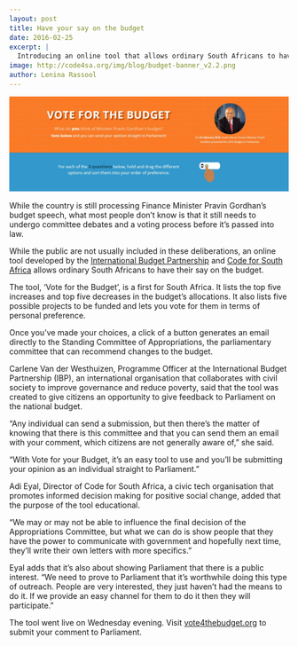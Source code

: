 ```yaml
---
layout: post
title: Have your say on the budget
date: 2016-02-25
excerpt: |
  Introducing an online tool that allows ordinary South Africans to have their say on the budget
image: http://code4sa.org/img/blog/budget-banner_v2.2.png
author: Lenina Rassool
---
```



<img src="/img/blog/Budget.JPG">

While the country is still processing Finance Minister Pravin Gordhan’s budget speech, what most people don’t know is that it still needs to undergo committee debates and a voting process before it’s passed into law. 

While the public are not usually included in these deliberations, an online tool developed by the [International Budget Partnership](http://www.internationalbudget.org/budget-work-by-country/ibps-work-in-countries/south-africa/) and [Code for South Africa](http://code4sa.org/) allows ordinary South Africans to have their say on the budget.

The tool, ‘Vote for the Budget’, is a first for South Africa. It lists the top five increases and top five decreases in the budget’s allocations. It also lists five possible projects to be funded and lets you vote for them in terms of personal preference. 

Once you’ve made your choices, a click of a button generates an email directly to the Standing Committee of Appropriations, the parliamentary committee that can recommend changes to the budget. 

Carlene Van der Westhuizen, Programme Officer at the International Budget Partnership (IBP), an international organisation that collaborates with civil society to improve governance and reduce poverty, said that the tool was created to give citizens an opportunity to give feedback to Parliament on the national budget. 

“Any individual can send a submission, but then there’s the matter of knowing that there is this committee and that you can send them an email with your comment, which citizens are not generally aware of,” she said. 

“With Vote for your Budget, it’s an easy tool to use and you’ll be submitting your opinion as an individual straight to Parliament.” 

Adi Eyal, Director of Code for South Africa, a civic tech organisation that promotes informed decision making for positive social change, added that the purpose of the tool educational.

“We may or may not be able to influence the final decision of the Appropriations Committee, but what we can do is show people that they have the power to communicate with government and hopefully next time, they’ll write their own letters with more specifics.”

Eyal adds that it’s also about showing Parliament that there is a public interest. 
“We need to prove to Parliament that it’s worthwhile doing this type of outreach. People are very interested, they just haven’t had the means to do it. If we provide an easy channel for them to do it then they will participate.”

The tool went live on Wednesday evening. Visit [vote4thebudget.org](http://vote4thebudget.org/) to submit your comment to Parliament.  